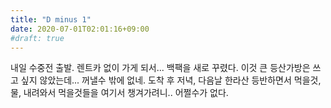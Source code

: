 ```yaml
---
title: "D minus 1"
date: 2020-07-01T02:01:16+09:00
#draft: true
---
```

내일 수중전 출발. 렌트카 없이 가게 되서... 백팩을 새로 꾸렸다.
이것 큰 등산가방은 쓰고 싶지 않았는데... 꺼낼수 밖에 없네.
도착 후 저녁, 다음날 한라산 등반하면서 먹을것, 물, 내려와서 먹을것들을 여기서 챙겨가려니.. 어쩔수가 없다.
